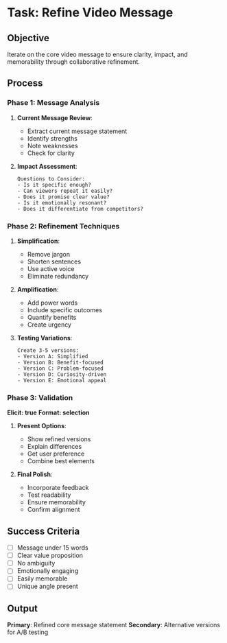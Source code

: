 # Task: Refine Video Message

## Objective
Iterate on the core video message to ensure clarity, impact, and memorability through collaborative refinement.

## Process

### Phase 1: Message Analysis

1. **Current Message Review**:
   - Extract current message statement
   - Identify strengths
   - Note weaknesses
   - Check for clarity

2. **Impact Assessment**:
   ```
   Questions to Consider:
   - Is it specific enough?
   - Can viewers repeat it easily?
   - Does it promise clear value?
   - Is it emotionally resonant?
   - Does it differentiate from competitors?
   ```

### Phase 2: Refinement Techniques

1. **Simplification**:
   - Remove jargon
   - Shorten sentences
   - Use active voice
   - Eliminate redundancy

2. **Amplification**:
   - Add power words
   - Include specific outcomes
   - Quantify benefits
   - Create urgency

3. **Testing Variations**:
   ```
   Create 3-5 versions:
   - Version A: Simplified
   - Version B: Benefit-focused
   - Version C: Problem-focused
   - Version D: Curiosity-driven
   - Version E: Emotional appeal
   ```

### Phase 3: Validation

**Elicit: true**
**Format: selection**

1. **Present Options**:
   - Show refined versions
   - Explain differences
   - Get user preference
   - Combine best elements

2. **Final Polish**:
   - Incorporate feedback
   - Test readability
   - Ensure memorability
   - Confirm alignment

## Success Criteria

- [ ] Message under 15 words
- [ ] Clear value proposition
- [ ] No ambiguity
- [ ] Emotionally engaging
- [ ] Easily memorable
- [ ] Unique angle present

## Output

**Primary**: Refined core message statement
**Secondary**: Alternative versions for A/B testing